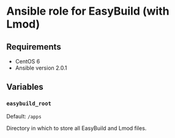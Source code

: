 Ansible role for EasyBuild (with Lmod)
======================================


Requirements
------------

- CentOS 6
- Ansible version 2.0.1


Variables
---------

### `easybuild_root`

Default: `/apps`

Directory in which to store all EasyBuild and Lmod files.
